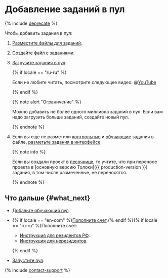 # Добавление заданий в пул

{% include [deprecate](../../_includes/deprecate.md) %}

Чтобы добавить задания в пул:

1. [Разместите файлы для заданий](cloud-storage.md).

1. [Создайте файл с заданиями](pool_csv.md).

1. [Загрузите задания в пул](task_upload.md).

    {% if locale == "ru-ru" %}

    Если не любите читать, посмотрите следующее видео: @[YouTube](https://www.youtube.com/embed/eHCHkepn-Pc?rel=0)

    {% endif %}

    {% note alert "Ограничение" %}

    Можно добавить не более одного миллиона заданий в пул. Если вам надо загрузить больше заданий, создайте новый пул.

    {% endnote %}

1. Если вы еще не разметили [контрольные](../../glossary.md#control-task) и [обучающие](../../glossary.md#training-task) задания в файле, [разметьте задания в интерфейсе](task_markup.md).

    {% note info %}

    Если вы создали проект в [песочнице](../../glossary.md#sandbox), то учтите, что при переносе проекта в [основную версию Толоки]({{ production-version }}) задания, в том числе размеченные, не переносятся.

    {% endnote %}

## Что дальше {#what_next}

- [Добавьте обучающий пул](train.md).

- {% if locale == "en-com" %}[Пополните счет](refill.md).{% endif %}{% if locale == "ru-ru" %}Пополните счет:

    - [Инструкция для резидентов РФ](refill-russia.md).
    - [Инструкция для нерезидентов](refill.md).

    {% endif %}

- [Запустите пул](pool-run-and-stop.md).

{% include [contact-support](../_includes/contact-support-help.md) %}